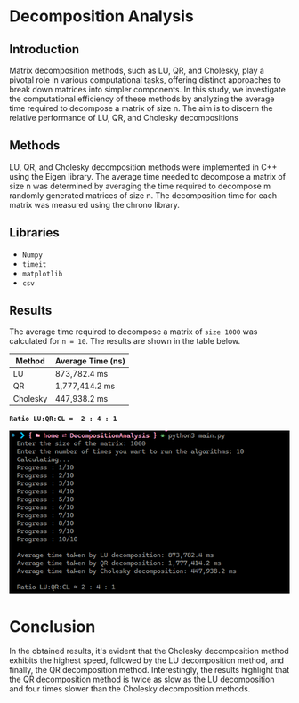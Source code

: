 # Decomposition Analysis

## Introduction
Matrix decomposition methods, such as LU, QR, and Cholesky, play a pivotal role in various computational tasks, offering distinct approaches to break down matrices into simpler components. In this study, we investigate the computational efficiency of these methods by analyzing the average time required to decompose a matrix of size n. The aim is to discern the relative performance of LU, QR, and Cholesky decompositions

## Methods
LU, QR, and Cholesky decomposition methods were implemented in C++ using the Eigen library. The average time needed to decompose a matrix of size n was determined by averaging the time required to decompose m randomly generated matrices of size n. The decomposition time for each matrix was measured using the chrono library.

## Libraries
- `Numpy`
- `timeit`
- `matplotlib`
- `csv`
## Results
The average time required to decompose a matrix of `size 1000` was calculated for `n = 10`. The results are shown in the table below.

| Method | Average Time (ns) |
| --- | --- |
| LU | 873,782.4 ms |
| QR | 1,777,414.2 ms |
| Cholesky | 447,938.2 ms |

**`Ratio LU:QR:CL =  2 : 4 : 1`**

![Terminal](output/output.png)

# Conclusion
In the obtained results, it's evident that the Cholesky decomposition method exhibits the highest speed, followed by the LU decomposition method, and finally, the QR decomposition method. Interestingly, the results highlight that the QR decomposition method is twice as slow as the LU decomposition and four times slower than the Cholesky decomposition methods.
